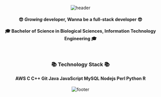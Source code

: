 <div align=center>

  ![header](https://capsule-render.vercel.app/api?type=waving&color=auto&height=240&section=header&text=KimBaek%20Seyeong&animation=fadeIn&fontSize=70&fontAlignY=40&desc=Hi%20there✨%20%20Welcome%20to%20my%20space!&descAlignY=63&descAlign=66)
<!--
### :sunglasses: Wanna be a full-stack developer :sunglasses:
-->
#### :sunglasses: *Growing* developer, Wanna be a full-stack developer :sunglasses:
#### 🎓 Bachelor of Science in Biological Sciences, Information Technology Engineering 🎓<br><br><br>
### 📚 Technology Stack 📚
#### AWS C C++ Git Java JavaScript MySQL Nodejs Perl Python R

<!-- 
  [![Hits](https://hits.seeyoufarm.com/api/count/incr/badge.svg?url=https%3A%2F%2Fgithub.com%2FKimBaek-Seyeong%2Fhit-counter&count_bg=%23D18EFF&title_bg=%23FFE681&icon=&icon_color=%23FFFFFF&title=hits&edge_flat=false)](https://hits.seeyoufarm.com) 
-->	

  ![footer](https://capsule-render.vercel.app/api?type=waving&color=auto&height=100&section=footer)	

</div>
